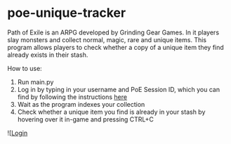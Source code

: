 # poe-unique-tracker
Path of Exile is an ARPG developed by Grinding Gear Games. In it players slay monsters and collect normal, magic, rare and unique items. This program allows players to check whether a copy of a unique item they find already exists in their stash.

How to use:

1. Run main.py
2. Log in by typing in your username and PoE Session ID, which you can find by following the instructions [here](https://www.gamepressure.com/newsroom/how-to-find-poe-session-id/z74e59)
3. Wait as the program indexes your collection
4. Check whether a unique item you find is already in your stash by hovering over it in-game and pressing CTRL+C

![[Login](https://github.com/Eeelis/poe-unique-tracker/blob/main/LogIn.png)
